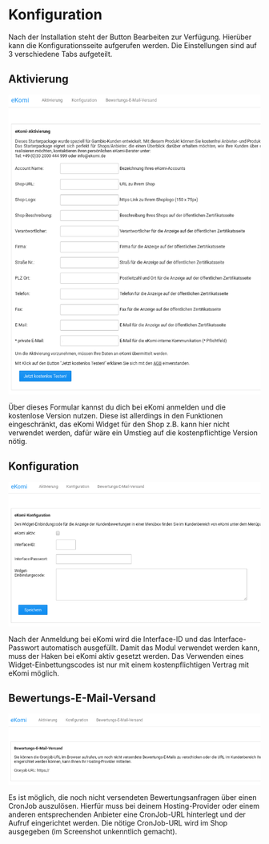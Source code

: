 # Konfiguration 

Nach der Installation steht der Button Bearbeiten zur Verfügung. Hierüber kann die Konfigurationsseite aufgerufen werden. Die Einstellungen sind auf 3 verschiedene Tabs aufgeteilt.

## Aktivierung 

![](Bilder/20170330_001.png "Aktivierungsformular")

Über dieses Formular kannst du dich bei eKomi anmelden und die kostenlose Version nutzen. Diese ist allerdings in den Funktionen eingeschränkt, das eKomi Widget für den Shop z.B. kann hier nicht verwendet werden, dafür wäre ein Umstieg auf die kostenpflichtige Version nötig.

## Konfiguration 

![](Bilder/20170330_002.png "eKomi-Konfiguration")

Nach der Anmeldung bei eKomi wird die Interface-ID und das Interface-Passwort automatisch ausgefüllt. Damit das Modul verwendet werden kann, muss der Haken bei eKomi aktiv gesetzt werden. Das Verwenden eines Widget-Einbettungscodes ist nur mit einem kostenpflichtigen Vertrag mit eKomi möglich.

## Bewertungs-E-Mail-Versand 

![](Bilder/20170330_003.png "Bewertungs-E-Mail-Versand")

Es ist möglich, die noch nicht versendeten Bewertungsanfragen über einen CronJob auszulösen. Hierfür muss bei deinem Hosting-Provider oder einem anderen entsprechenden Anbieter eine CronJob-URL hinterlegt und der Aufruf eingerichtet werden. Die nötige CronJob-URL wird im Shop ausgegeben \(im Screenshot unkenntlich gemacht\).



